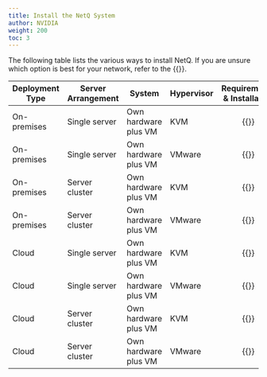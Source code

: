 ```yaml
---
title: Install the NetQ System
author: NVIDIA
weight: 200
toc: 3
---
```


The following table lists the various ways to install NetQ. If you are unsure which option is best for your network, refer to the {{<link title="Before You Install" text="Before You Install">}}.

| Deployment Type | Server Arrangement | System | Hypervisor | Requirements & Installation |
| --- | --- | --- | --- | :---: |
| On-premises | Single server | Own hardware plus VM | KVM | {{<link title="Set Up Your KVM Virtual Machine for a Single On-premises Server" text="Start Install" >}} |
| On-premises | Single server | Own hardware plus VM | VMware | {{<link title="Set Up Your VMware Virtual Machine for a Single On-premises Server" text="Start Install" >}} |
| On-premises | Server cluster | Own hardware plus VM | KVM | {{<link title="Set Up Your KVM Virtual Machine for an On-premises Server Cluster" text="Start Install" >}} |
| On-premises | Server cluster | Own hardware plus VM | VMware | {{<link title="Set Up Your VMware Virtual Machine for an On-premises Server Cluster" text="Start Install" >}} |
| Cloud | Single server | Own hardware plus VM | KVM | {{<link title="Set Up Your KVM Virtual Machine for a Single Cloud Server" text="Start Install" >}} |
| Cloud | Single server | Own hardware plus VM | VMware | {{<link title="Set Up Your VMware Virtual Machine for a Single Cloud Server" text="Start Install" >}} |
| Cloud | Server cluster | Own hardware plus VM | KVM | {{<link title="Set Up Your KVM Virtual Machine for a Cloud Server Cluster" text="Start Install" >}} |
| Cloud | Server cluster | Own hardware plus VM | VMware | {{<link title="Set Up Your VMware Virtual Machine for a Cloud Server Cluster" text="Start Install" >}} |
